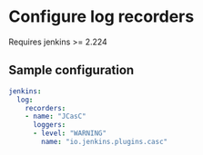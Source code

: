 # Configure log recorders

Requires jenkins >= 2.224

## Sample configuration

```yaml
jenkins:
  log:
    recorders:
    - name: "JCasC"
      loggers:
      - level: "WARNING"
        name: "io.jenkins.plugins.casc"
```
